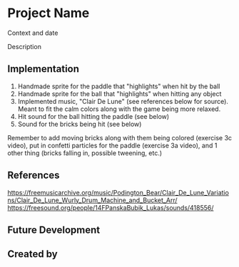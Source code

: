 # Project Name

Context and date

Description


## Implementation

1. Handmade sprite for the paddle that "highlights" when hit by the ball
2. Handmade sprite for the ball that "highlights" when hitting any object
3. Implemented music, "Clair De Lune" (see references below for source). Meant to fit the calm colors along with the game being more relaxed.
4. Hit sound for the ball hitting the paddle (see below)
5. Sound for the bricks being hit (see below)

Remember to add moving bricks along with them being colored (exercise 3c video), put in confetti particles for the paddle (exercise 3a video), and 1 other thing (bricks falling in, possible tweening, etc.)



## References
https://freemusicarchive.org/music/Podington_Bear/Clair_De_Lune_Variations/Clair_De_Lune_Wurly_Drum_Machine_and_Bucket_Arr/
https://freesound.org/people/14FPanskaBubik_Lukas/sounds/418556/

## Future Development


## Created by
